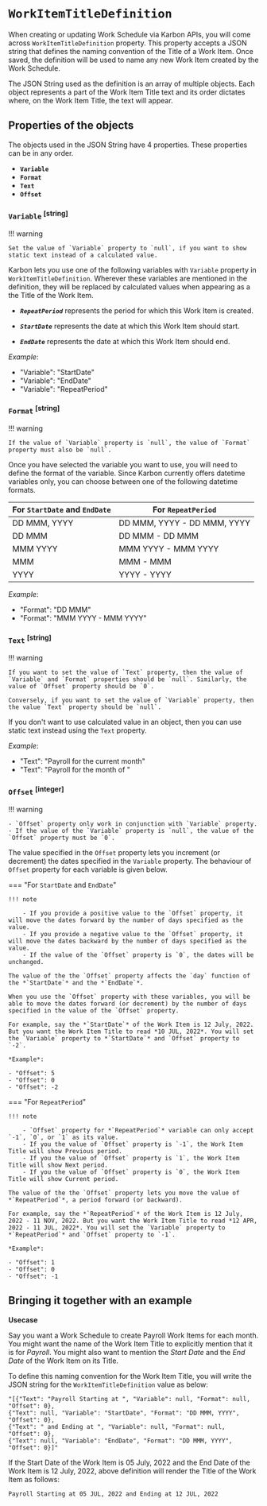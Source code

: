 # <code>WorkItemTitleDefinition</code>

When creating or updating Work Schedule via Karbon APIs, you will come across `WorkItemTitleDefinition` property. This property accepts a JSON string that defines the naming convention of the Title of a Work Item. Once saved, the definition will be used to name any new Work Item created by the Work Schedule.

The JSON String used as the definition is an array of multiple objects. Each object represents a part of the Work Item Title text and its order dictates where, on the Work Item Title, the text will appear. 

## Properties of the objects

The objects used in the JSON String have 4 properties. These properties can be in any order.

* **`Variable`**
* **`Format`**
* **`Text`**
* **`Offset`**

### `Variable` <sup>[string]</sup>

!!! warning

    Set the value of `Variable` property to `null`, if you want to show static text instead of a calculated value.

Karbon lets you use one of the following variables with `Variable` property in `WorkItemTitleDefinition`. Wherever these variables are mentioned in the definition, they will be replaced by calculated values when appearing as a the Title of the Work Item.

* ***`RepeatPeriod`*** represents the period for which this Work Item is created. 

* ***`StartDate`*** represents the date at which this Work Item should start.

* ***`EndDate`*** represents the date at which this Work Item should end.

*Example*:

- "Variable": "StartDate"
- "Variable": "EndDate"
- "Variable": "RepeatPeriod"

### `Format` <sup>[string]</sup>

!!! warning

    If the value of `Variable` property is `null`, the value of `Format` property must also be `null`.

Once you have selected the variable you want to use, you will need to define the format of the variable. Since Karbon currently offers datetime variables only, you can choose between one of the following datetime formats.


| For `StartDate` and `EndDate` | For `RepeatPeriod` |
| ----------------------------- | ------------------ |
| DD MMM, YYYY                  | DD MMM, YYYY - DD MMM, YYYY |
| DD MMM                        | DD MMM - DD MMM             |
| MMM YYYY                      | MMM YYYY - MMM YYYY |
| MMM                           | MMM - MMM |
| YYYY                          | YYYY - YYYY |

*Example*:

- "Format": "DD MMM"
- "Format": "MMM YYYY - MMM YYYY"

### `Text` <sup>[string]</sup>

!!! warning

    If you want to set the value of `Text` property, then the value of `Variable` and `Format` properties should be `null`. Similarly, the value of `Offset` property should be `0`.

    Conversely, if you want to set the value of `Variable` property, then the value `Text` property should be `null`. 

If you don't want to use calculated value in an object, then you can use static text instead using the `Text` property.

*Example*:

- "Text": "Payroll for the current month"
- "Text": "Payroll for the month of "

### `Offset` <sup>[integer]</sup>

!!! warning

    - `Offset` property only work in conjunction with `Variable` property. 
    - If the value of the `Variable` property is `null`, the value of the `Offset` property must be `0`.

The value specified in the `Offset` property lets you increment (or decrement) the dates specified in the `Variable` property. The behaviour of `Offset` property for each variable is given below.

=== "For `StartDate` and `EndDate`"

    !!! note

        - If you provide a positive value to the `Offset` property, it will move the dates forward by the number of days specified as the value.
        - If you provide a negative value to the `Offset` property, it will move the dates backward by the number of days specified as the value.
        - If the value of the `Offset` property is `0`, the dates will be unchanged.

    The value of the the `Offset` property affects the `day` function of the *`StartDate`* and the *`EndDate`*. 

    When you use the `Offset` property with these variables, you will be able to move the dates forward (or decrement) by the number of days specified in the value of the `Offset` property.

    For example, say the *`StartDate`* of the Work Item is 12 July, 2022. But you want the Work Item Title to read *10 JUL, 2022*. You will set the `Variable` property to *`StartDate`* and `Offset` property to `-2`. 

    *Example*:

    - "Offset": 5
    - "Offset": 0
    - "Offset": -2

=== "For `RepeatPeriod`"

    !!! note

        - `Offset` property for *`RepeatPeriod`* variable can only accept `-1`, `0`, or `1` as its value.
        - If you the value of `Offset` property is `-1`, the Work Item Title will show Previous period.
        - If you the value of `Offset` property is `1`, the Work Item Title will show Next period.
        - If you the value of `Offset` property is `0`, the Work Item Title will show Current period.

    The value of the the `Offset` property lets you move the value of *`RepeatPeriod`*, a period forward (or backward). 

    For example, say the *`RepeatPeriod`* of the Work Item is 12 July, 2022 - 11 NOV, 2022. But you want the Work Item Title to read *12 APR, 2022 - 11 JUL, 2022*. You will set the `Variable` property to *`RepeatPeriod`* and `Offset` property to `-1`.

    *Example*:

    - "Offset": 1   
    - "Offset": 0
    - "Offset": -1     

## Bringing it together with an example

**Usecase**

Say you want a Work Schedule to create Payroll Work Items for each month. You might want the name of the Work Item Title to explicitly mention that it is for *Payroll*. You might also want to mention the *Start Date* and the *End Date* of the Work Item on its Title. 

To define this naming convention for the Work Item Title, you will write the JSON string for the `WorkItemTitleDefinition` value as below:

    "[{"Text": "Payroll Starting at ", "Variable": null, "Format": null, "Offset": 0},
    {"Text": null, "Variable": "StartDate", "Format": "DD MMM, YYYY", "Offset": 0},
    {"Text": " and Ending at ", "Variable": null, "Format": null, "Offset": 0},
    {"Text": null, "Variable": "EndDate", "Format": "DD MMM, YYYY", "Offset": 0}]"

If the Start Date of the Work Item is 05 July, 2022 and the End Date of the Work Item is 12 July, 2022, above definition will render the Title of the Work Item as follows:

    Payroll Starting at 05 JUL, 2022 and Ending at 12 JUL, 2022